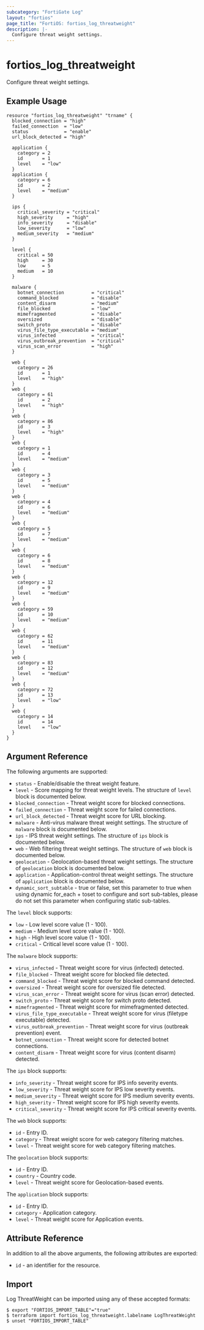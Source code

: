 ```yaml
---
subcategory: "FortiGate Log"
layout: "fortios"
page_title: "FortiOS: fortios_log_threatweight"
description: |-
  Configure threat weight settings.
---
```


# fortios_log_threatweight
Configure threat weight settings.

## Example Usage

```hcl
resource "fortios_log_threatweight" "trname" {
  blocked_connection = "high"
  failed_connection  = "low"
  status             = "enable"
  url_block_detected = "high"

  application {
    category = 2
    id       = 1
    level    = "low"
  }
  application {
    category = 6
    id       = 2
    level    = "medium"
  }

  ips {
    critical_severity = "critical"
    high_severity     = "high"
    info_severity     = "disable"
    low_severity      = "low"
    medium_severity   = "medium"
  }

  level {
    critical = 50
    high     = 30
    low      = 5
    medium   = 10
  }

  malware {
    botnet_connection          = "critical"
    command_blocked            = "disable"
    content_disarm             = "medium"
    file_blocked               = "low"
    mimefragmented             = "disable"
    oversized                  = "disable"
    switch_proto               = "disable"
    virus_file_type_executable = "medium"
    virus_infected             = "critical"
    virus_outbreak_prevention  = "critical"
    virus_scan_error           = "high"
  }

  web {
    category = 26
    id       = 1
    level    = "high"
  }
  web {
    category = 61
    id       = 2
    level    = "high"
  }
  web {
    category = 86
    id       = 3
    level    = "high"
  }
  web {
    category = 1
    id       = 4
    level    = "medium"
  }
  web {
    category = 3
    id       = 5
    level    = "medium"
  }
  web {
    category = 4
    id       = 6
    level    = "medium"
  }
  web {
    category = 5
    id       = 7
    level    = "medium"
  }
  web {
    category = 6
    id       = 8
    level    = "medium"
  }
  web {
    category = 12
    id       = 9
    level    = "medium"
  }
  web {
    category = 59
    id       = 10
    level    = "medium"
  }
  web {
    category = 62
    id       = 11
    level    = "medium"
  }
  web {
    category = 83
    id       = 12
    level    = "medium"
  }
  web {
    category = 72
    id       = 13
    level    = "low"
  }
  web {
    category = 14
    id       = 14
    level    = "low"
  }
}
```

## Argument Reference


The following arguments are supported:

* `status` - Enable/disable the threat weight feature.
* `level` - Score mapping for threat weight levels. The structure of `level` block is documented below.
* `blocked_connection` - Threat weight score for blocked connections.
* `failed_connection` - Threat weight score for failed connections.
* `url_block_detected` - Threat weight score for URL blocking.
* `malware` - Anti-virus malware threat weight settings. The structure of `malware` block is documented below.
* `ips` - IPS threat weight settings. The structure of `ips` block is documented below.
* `web` - Web filtering threat weight settings. The structure of `web` block is documented below.
* `geolocation` - Geolocation-based threat weight settings. The structure of `geolocation` block is documented below.
* `application` - Application-control threat weight settings. The structure of `application` block is documented below.
* `dynamic_sort_subtable` - true or false, set this parameter to true when using dynamic for_each + toset to configure and sort sub-tables, please do not set this parameter when configuring static sub-tables.

The `level` block supports:

* `low` - Low level score value (1 - 100).
* `medium` - Medium level score value (1 - 100).
* `high` - High level score value (1 - 100).
* `critical` - Critical level score value (1 - 100).

The `malware` block supports:

* `virus_infected` - Threat weight score for virus (infected) detected.
* `file_blocked` - Threat weight score for blocked file detected.
* `command_blocked` - Threat weight score for blocked command detected.
* `oversized` - Threat weight score for oversized file detected.
* `virus_scan_error` - Threat weight score for virus (scan error) detected.
* `switch_proto` - Threat weight score for switch proto detected.
* `mimefragmented` - Threat weight score for mimefragmented detected.
* `virus_file_type_executable` - Threat weight score for virus (filetype executable) detected.
* `virus_outbreak_prevention` - Threat weight score for virus (outbreak prevention) event.
* `botnet_connection` - Threat weight score for detected botnet connections.
* `content_disarm` - Threat weight score for virus (content disarm) detected.

The `ips` block supports:

* `info_severity` - Threat weight score for IPS info severity events.
* `low_severity` - Threat weight score for IPS low severity events.
* `medium_severity` - Threat weight score for IPS medium severity events.
* `high_severity` - Threat weight score for IPS high severity events.
* `critical_severity` - Threat weight score for IPS critical severity events.

The `web` block supports:

* `id` - Entry ID.
* `category` - Threat weight score for web category filtering matches.
* `level` - Threat weight score for web category filtering matches.

The `geolocation` block supports:

* `id` - Entry ID.
* `country` - Country code.
* `level` - Threat weight score for Geolocation-based events.

The `application` block supports:

* `id` - Entry ID.
* `category` - Application category.
* `level` - Threat weight score for Application events.


## Attribute Reference

In addition to all the above arguments, the following attributes are exported:
* `id` - an identifier for the resource.

## Import

Log ThreatWeight can be imported using any of these accepted formats:
```
$ export "FORTIOS_IMPORT_TABLE"="true"
$ terraform import fortios_log_threatweight.labelname LogThreatWeight
$ unset "FORTIOS_IMPORT_TABLE"
```
